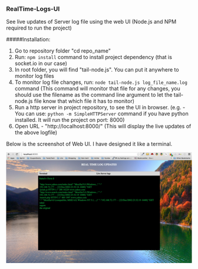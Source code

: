 ### RealTime-Logs-UI
See live updates of Server log file using the web UI (Node.js and NPM required to run the project)

#####Installation:

1. Go to repository folder "cd repo_name"
2. Run: ```npm install``` command to install project dependency (that is socket.io in our case)
3. In root folder, you will find "tail-node.js". You can put it anywhere to monitor log files
4. To monitor log file changes, run: ```node tail-node.js log_file_name.log``` command (This command will monitor that file for any changes, you should use the filename as the command line argument to let the tail-node.js file know that which file it has to monitor)
5. Run a http server in project repository, to see the UI in browser. (e.g. - You can use: ```python -m SimpleHTTPServer``` command if you have python installed. It will run the project on port: 8000)
6. Open URL - "http://localhost:8000/" (This will display the live updates of the above logfile)

Below is the screenshot of Web UI. I have designed it like a terminal.

![UI-Screenshot](https://raw.githubusercontent.com/Rahul-Sagore/RealTime-Logs-UI/master/img/screenshot-1.png)

